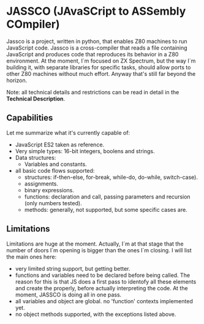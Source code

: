 # JASSCO (JAvaSCript to ASSembly COmpiler)

Jassco is a project, written in python, that enables Z80 machines to run JavaScript code. Jassco is a cross-compiler that reads a file containing JavaScript and produces code that reproduces its behavior in a Z80 environment. At the moment, I´m focused on ZX Spectrum, but the way I´m building it, with separate libraries for specific tasks, should allow ports to other Z80 machines without much effort. Anyway that's still far beyond the horizon.

Note: all technical details and restrictions can be read in detail in the **Technical Description**.

## Capabilities
Let me summarize what it's currently capable of:
- JavaScript ES2 taken as reference.
- Very simple types: 16-bit integers, boolens and strings.
- Data structures:
  - Variables and constants.
- all basic code flows supported:
  - structures: if-then-else, for-break, while-do, do-while, switch-case).
  - assignments.
  - binary expressions.
  - functions: declaration and call, passing parameters and recursion (only numbers tested).
  - methods: generally, not supported, but some specific cases are.

## Limitations
Limitations are huge at the moment. Actually, I´m at that stage that the number of doors I´m opening is bigger than the ones I´m closing. I will list the main ones here:
  - very limited string support, but getting better.
  - functions and variables need to be declared before being called. The reason for this is that JS does a first pass to identofy all these elements and create the properly, before actually interpreting the code. At the moment, JASSCO is doing all in one pass.
  - all variables and object are global. no 'function' contexts implemented yet.
  - no object methods supported, with the exceptions listed above.
